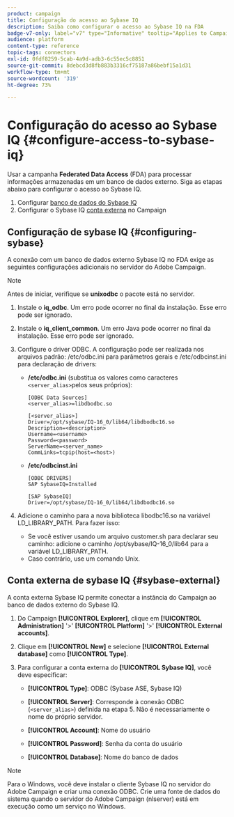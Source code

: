 ```yaml
---
product: campaign
title: Configuração do acesso ao Sybase IQ
description: Saiba como configurar o acesso ao Sybase IQ na FDA
badge-v7-only: label="v7" type="Informative" tooltip="Applies to Campaign Classic v7 only"
audience: platform
content-type: reference
topic-tags: connectors
exl-id: 0fdf8259-5cab-4a9d-adb3-6c55ec5c8851
source-git-commit: 8debcd3d8fb883b3316cf75187a86bebf15a1d31
workflow-type: tm+mt
source-wordcount: '319'
ht-degree: 73%

---
```


# Configuração do acesso ao Sybase IQ {#configure-access-to-sybase-iq}



Usar a campanha **Federated Data Access** (FDA) para processar informações armazenadas em um banco de dados externo. Siga as etapas abaixo para configurar o acesso ao Sybase IQ.

1. Configurar [banco de dados do Sybase IQ](#configuring-sybase)
1. Configurar o Sybase IQ [conta externa](#sybase-external) no Campaign

## Configuração de sybase IQ {#configuring-sybase}

A conexão com um banco de dados externo Sybase IQ no FDA exige as seguintes configurações adicionais no servidor do Adobe Campaign.

>[!NOTE]
>
>Antes de iniciar, verifique se **unixodbc** o pacote está no servidor.

1. Instale o **iq_odbc**. Um erro pode ocorrer no final da instalação. Esse erro pode ser ignorado.

1. Instale o **iq_client_common**. Um erro Java pode ocorrer no final da instalação. Esse erro pode ser ignorado.

1. Configure o driver ODBC. A configuração pode ser realizada nos arquivos padrão: /etc/odbc.ini para parâmetros gerais e /etc/odbcinst.ini para declaração de drivers:

   * **/etc/odbc.ini** (substitua os valores como caracteres `<server_alias>`pelos seus próprios):

      ```
      [ODBC Data Sources]
      <server_alias>=libdbodbc.so
      
      [<server_alias>]
      Driver=/opt/sybase/IQ-16_0/lib64/libdbodbc16.so
      Description=<description>
      Username=<username>
      Password=<password>
      ServerName=<server_name>
      CommLinks=tcpip(host=<host>)
      ```

   * **/etc/odbcinst.ini**

      ```
      [ODBC DRIVERS]
      SAP SybaseIQ=Installed
      
      [SAP SybaseIQ]
      Driver=/opt/sybase/IQ-16_0/lib64/libdbodbc16.so
      ```

1. Adicione o caminho para a nova biblioteca libodbc16.so na variável LD_LIBRARY_PATH. Para fazer isso:

   * Se você estiver usando um arquivo customer.sh para declarar seu caminho: adicione o caminho /opt/sybase/IQ-16_0/lib64 para a variável LD_LIBRARY_PATH.
   * Caso contrário, use um comando Unix.

## Conta externa de sybase IQ {#sybase-external}

A conta externa Sybase IQ permite conectar a instância do Campaign ao banco de dados externo do Sybase IQ.

1. Do Campaign **[!UICONTROL Explorer]**, clique em **[!UICONTROL Administration]** &#39;>&#39; **[!UICONTROL Platform]** &#39;>&#39; **[!UICONTROL External accounts]**.

1. Clique em **[!UICONTROL New]** e selecione **[!UICONTROL External database]** como **[!UICONTROL Type]**.

1. Para configurar a conta externa do **[!UICONTROL Sybase IQ]**, você deve especificar:

   * **[!UICONTROL Type]**: ODBC (Sybase ASE, Sybase IQ)

   * **[!UICONTROL Server]**: Corresponde à conexão ODBC (`<server_alias>`) definida na etapa 5. Não é necessariamente o nome do próprio servidor.

   * **[!UICONTROL Account]**: Nome do usuário

   * **[!UICONTROL Password]**: Senha da conta do usuário

   * **[!UICONTROL Database]**: Nome do banco de dados

>[!NOTE]
>
>Para o Windows, você deve instalar o cliente Sybase IQ no servidor do Adobe Campaign e criar uma conexão ODBC. Crie uma fonte de dados do sistema quando o servidor do Adobe Campaign (nlserver) está em execução como um serviço no Windows.

